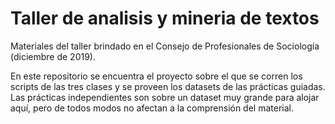 # Taller de analisis y mineria de textos
Materiales del taller brindado en el Consejo de Profesionales de Sociología (diciembre de 2019).

En este repositorio se encuentra el proyecto sobre el que se corren los scripts de las tres clases y se proveen los datasets de las prácticas guiadas.
Las prácticas independientes son sobre un dataset muy grande para alojar aquí, pero de todos modos no afectan a la comprensión del material.
